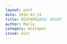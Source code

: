 ```yaml
---
layout: post 
date: 2016-01-24
title: MIXTAPE&#58; NIGHT
author: Mally
category: mixtapes
issue: misc
---
```

